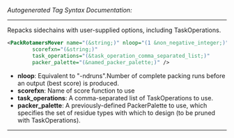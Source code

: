 <!-- THIS IS AN AUTOGENERATED FILE: Don't edit it directly, instead change the schema definition in the code itself. -->

_Autogenerated Tag Syntax Documentation:_

---
Repacks sidechains with user-supplied options, including TaskOperations.

```xml
<PackRotamersMover name="(&string;)" nloop="(1 &non_negative_integer;)"
        scorefxn="(&string;)"
        task_operations="(&task_operation_comma_separated_list;)"
        packer_palette="(&named_packer_palette;)" />
```

-   **nloop**: Equivalent to "-ndruns".Number of complete packing runs before an output (best score) is produced.
-   **scorefxn**: Name of score function to use
-   **task_operations**: A comma-separated list of TaskOperations to use.
-   **packer_palette**: A previously-defined PackerPalette to use, which specifies the set of residue types with which to design (to be pruned with TaskOperations).

---
